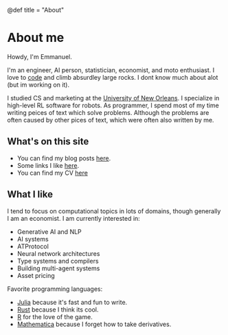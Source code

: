 @def title = "About"

# About me

Howdy, I'm Emmanuel.

I'm an engineer, AI person, statistician, economist, and moto enthusiast. I love to [code](https://www.github.com/EmmanuelStmartin) and climb absurdley large rocks. I dont know much about alot (but im working on it).


I studied CS and marketing at the [University of New Orleans](https://www.uno.edu/academics/cos/computer-science). I specialize in high-level RL software for robots. As programmer, I spend most of my time writing peices of text which solve problems. Although the problems are often caused by other pices of text, which were often also written by me.

## What's on this site

- You can find my blog posts [here](/blog/).
- Some links I like [here](/links/).
- You can find my CV [here](/_assets/cv.pdf) 

## What I like

I tend to focus on computational topics in lots of domains, though generally I am an economist. I am currently interested in:

* Generative AI and NLP
* AI systems
* ATProtocol
* Neural network architectures
* Type systems and compilers
* Building multi-agent systems
* Asset pricing

Favorite programming languages:

* [Julia](https://julialang.org/) because it's fast and fun to write.
* [Rust](https://www.rust-lang.org/en-US/) because I think its cool.
* [R](https://www.r-project.org/) for the love of the game.
* [Mathematica](https://www.wolfram.com/mathematica/) because I forget how to take derivatives.
